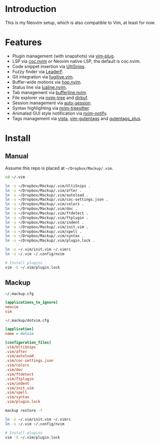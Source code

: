 # Introduction

This is my Neovim setup, which is also compatible to Vim, at least for now.

# Features

- Plugin management (with snapshots) via [vim-plug](https://github.com/junegunn/vim-plug).
- LSP via [coc.nvim](https://github.com/neoclide/coc.nvim) or Neovim native LSP, the default is coc.nvim.
- Code snippet insertion via [UltiSnips](https://github.com/SirVer/ultisnips).
- Fuzzy finder via [LeaderF](https://github.com/Yggdroot/LeaderF).
- Git integration via [fugitive.vim](https://github.com/tpope/vim-fugitive).
- Buffer-wide motions via [hop.nvim](https://github.com/phaazon/hop.nvim).
- Status line via [lualine.nvim](https://github.com/nvim-lualine/lualine.nvim).
- Tab management via [bufferline.nvim](https://github.com/akinsho/bufferline.nvim).
- File explorer via [nvim-tree](https://github.com/kyazdani42/nvim-tree.lua) and [dirbuf](https://github.com/elihunter173/dirbuf.nvim).
- Session management via [auto-session](https://github.com/rmagatti/auto-session).
- Syntax highlighting via [nvim-treesitter](https://github.com/nvim-treesitter/nvim-treesitter).
- Animated GUI style notification via [nvim-notify](https://github.com/rcarriga/nvim-notify).
- Tags management via [vista](https://github.com/liuchengxu/vista.vim), [vim-gutentags](https://github.com/ludovicchabant/vim-gutentags) and [gutentags_plus](https://github.com/skywind3000/gutentags_plus).

# Install

## Manual

Assume this repo is placed at `~/Dropbox/Mackup/.vim`.

```bash
cd ~/.vim

ln -s ~/Dropbox/Mackup/.vim/UltiSnips .
ln -s ~/Dropbox/Mackup/.vim/after .
ln -s ~/Dropbox/Mackup/.vim/autoload .
ln -s ~/Dropbox/Mackup/.vim/coc-settings.json .
ln -s ~/Dropbox/Mackup/.vim/colors .
ln -s ~/Dropbox/Mackup/.vim/doc .
ln -s ~/Dropbox/Mackup/.vim/ftdetect .
ln -s ~/Dropbox/Mackup/.vim/ftplugin .
ln -s ~/Dropbox/Mackup/.vim/indent .
ln -s ~/Dropbox/Mackup/.vim/init.vim .
ln -s ~/Dropbox/Mackup/.vim/spell .
ln -s ~/Dropbox/Mackup/.vim/syntax .
ln -s ~/Dropbox/Mackup/.vim/plugin.lock .

ln -s ~/.vim/init.vim ~/.vimrc
ln -s ~/.vim ~/.config/nvim

# Install plugins
vim -S ~/.vim/plugin.lock
```

## Mackup

`~/.mackup.cfg`

```ini
[applications_to_ignore]
neovim
vim
```

`~/.mackup/dotvim.cfg`

```ini
[application]
name = dotvim

[configuration_files]
.vim/UltiSnips
.vim/after
.vim/autoload
.vim/coc-settings.json
.vim/colors
.vim/doc
.vim/ftdetect
.vim/ftplugin
.vim/indent
.vim/init.vim
.vim/spell
.vim/syntax
.vim/plugin.lock
```

```bash
mackup restore -f

ln -s ~/.vim/init.vim ~/.vimrc
ln -s ~/.vim ~/.config/nvim

# Install plugins
vim -S ~/.vim/plugin.lock
```
